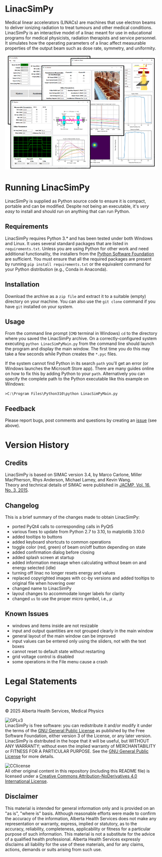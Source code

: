 # LinacSimPy
Medical linear accelerators (LINACs) are machines that use electron beams to deliver ionizing radiation to treat tumours and other medical conditions.
LinacSimPy is an interactive model of a linac meant for use in educational programs for medical physicists, radiation therapists and service personnel.
It simulates how the operating parameters of a linac affect measurable properties of the output beam such as dose rate, symmetry, and uniformity.

![LinacSimPy windows](/resources/images/LinacSimPy_collage.png)

# Running LinacSimPy
LinacSimPy is supplied as Python source code to ensure it is compact, portable and can be modified. Despite not being an executable, it's *very easy* to install and should run on anything that can run Python.

## Requirements
LinacSimPy requires Python 3.* and has been tested under both Windows and Linux. It uses several standard packages that are listed in `requirements.txt`.
Unless you are using Python for other work and need additional functionality, the installers from the [Python Software Foundation](https://www.python.org/) are sufficient.
You must ensure that all the required packages are present by running `pip install requirements.txt` or the equivalent command for your Python distribution (e.g., Conda in Anaconda).

## Installation
Download the archive as a `zip file` and extract it to a suitable (empty) directory on your machine. You can also use the `git clone` command if you have `git` installed on your system.


## Usage
From the command line prompt (`CMD` terminal in Windows) `cd` to the directory where you saved the LinacSimPy archive. On a correctly-configured system executing `python LinacSimPyMain.py` from the command line should launch the program and display the main window. The first time you do this may take a few seconds while Python creates the `*.pyc` files.

If the system cannot find Python in its search `path` you'll get an error (or Windows launches the Microsoft Store app). There are many guides online on how to fix this by adding Python to your `path`. Alternatively you can specify the complete path to the Python executable like this example on Windows:

```>C:\Program Files\Python310\python LinacSimPyMain.py```

## Feedback
Please report bugs, post comments and questions by creating an [issue](https://github.com/dezanche/LinacSimPy/issues) (see above).

# Version History

## Credits
LinacSimPy is based on SIMAC version 3.4, by Marco Carlone, Miller MacPherson, Rhys Anderson, Michael Lamey, and Kevin Wang.\
Theory and technical details of SIMAC were published in [JACMP, Vol. 16, No. 3, 2015](https://doi.org/10.1120%2Fjacmp.v16i3.5139).

## Changelog
This is a brief summary of the changes made to obtain LinacSimPy:
- ported PyQt4 calls to corresponding calls in PyQt5
- various fixes to update from Python 2.7 to 3.10, to matplotlib 3.10.0
- added tooltips to buttons
- added keyboard shortcuts to common operations
- toggle color (red, green) of beam on/off button depending on state
- added confirmation dialog before closing
- added splash screen at startup
- added information message when calculating without beam on and energy selected (idle)
- turning off linac no longer resets energy and values
- replaced copyrighted images with cc-by versions and added tooltips to original file when hovering over
- changed name to LinacSimPy
- layout changes to accommodate longer labels for clarity
- changed `us` to use the proper micro symbol, i.e., $\mu$

## Known Issues
- windows and items inside are not resizable
- input and output quantities are not grouped clearly in the main window
- general layout of the main window can be improved
- input values can be entered only using the sliders, not with the text boxes
- cannot reset to default state without restarting 
- grid voltage control is disabled
- some operations in the File menu cause a crash

# Legal Statements

## Copyright

© 2025 Alberta Health Services, Medical Physics

![GPLv3](/resources/images/gplv3-or-later.png)\
LinacSimPy is free software: you can redistribute it and/or modify it under the terms of the [GNU General Public License](https://www.gnu.org/licenses/gpl-3.0.en.html) as published by the Free Software Foundation, either version 3 of the License, or any later version.\
LinacSimPy is distributed in the hope that it will be useful, but WITHOUT ANY WARRANTY; without even the implied warranty of MERCHANTABILITY or FITNESS FOR A PARTICULAR PURPOSE. See the [GNU General Public License](https://www.gnu.org/licenses/gpl-3.0.en.html) for more details.

![CClicense](https://i.creativecommons.org/l/by-nd/4.0/88x31.png)\
All other original content in this repository (including this README file) is licensed under a [Creative Commons Attribution-NoDerivatives 4.0 International License](https://creativecommons.org/licenses/by-nd/4.0/).

## Disclaimer

This material is intended for general information only and is provided on an "as is", "where is" basis. Although reasonable efforts were made to confirm the accuracy of the information, Alberta Health Services does not make any representation or warranty, express, implied or statutory, as to the accuracy, reliability, completeness, applicability or fitness for a particular purpose of such information. This material is not a substitute for the advice of a qualified health professional. Alberta Health Services expressly disclaims all liability for the use of these materials, and for any claims, actions, demands or suits arising from such use.



